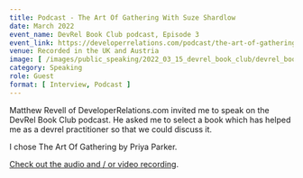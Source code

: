 ```yaml
---
title: Podcast - The Art Of Gathering With Suze Shardlow
date: March 2022
event_name: DevRel Book Club podcast, Episode 3
event_link: https://developerrelations.com/podcast/the-art-of-gathering-with-suze-shardlow
venue: Recorded in the UK and Austria
image: [ /images/public_speaking/2022_03_15_devrel_book_club/devrel_book_club.jpeg ]
category: Speaking
role: Guest
format: [ Interview, Podcast ]
---
```


Matthew Revell of DeveloperRelations.com invited me to speak on the DevRel Book Club podcast.  He asked me to select a book which has helped me as a devrel practitioner so that we could discuss it.

I chose The Art Of Gathering by Priya Parker.

[Check out the audio and / or video recording](https://developerrelations.com/podcast/the-art-of-gathering-with-suze-shardlow).

